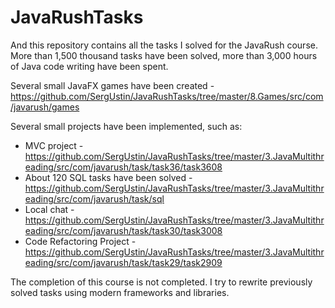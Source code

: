 # JavaRushTasks
And this repository contains all the tasks I solved for the JavaRush course. More than 1,500 thousand tasks have been solved, more than 3,000 hours of Java code writing have been spent.

Several small JavaFX games have been created - https://github.com/SergUstin/JavaRushTasks/tree/master/8.Games/src/com/javarush/games

Several small projects have been implemented, such as:
- MVC project - https://github.com/SergUstin/JavaRushTasks/tree/master/3.JavaMultithreading/src/com/javarush/task/task36/task3608
- About 120 SQL tasks have been solved - https://github.com/SergUstin/JavaRushTasks/tree/master/3.JavaMultithreading/src/com/javarush/task/sql
- Local chat - https://github.com/SergUstin/JavaRushTasks/tree/master/3.JavaMultithreading/src/com/javarush/task/task30/task3008
- Code Refactoring Project - https://github.com/SergUstin/JavaRushTasks/tree/master/3.JavaMultithreading/src/com/javarush/task/task29/task2909

The completion of this course is not completed.
I try to rewrite previously solved tasks using modern frameworks and libraries.
